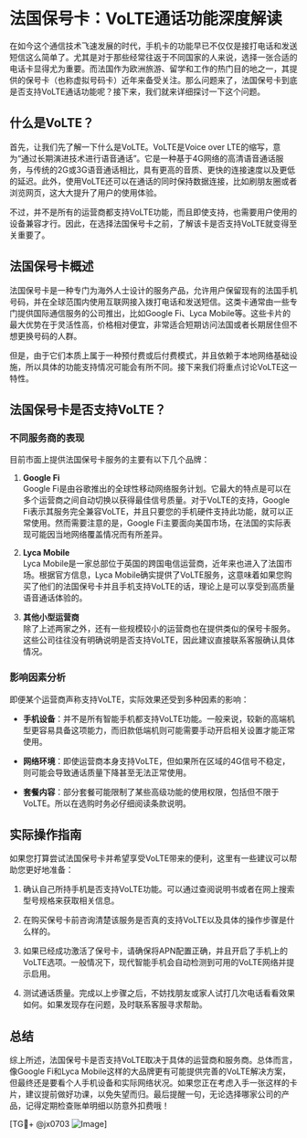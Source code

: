 # 法国保号卡：VoLTE通话功能深度解读

在如今这个通信技术飞速发展的时代，手机卡的功能早已不仅仅是接打电话和发送短信这么简单了。尤其是对于那些经常往返于不同国家的人来说，选择一张合适的电话卡显得尤为重要。而法国作为欧洲旅游、留学和工作的热门目的地之一，其提供的保号卡（也称虚拟号码卡）近年来备受关注。那么问题来了，法国保号卡到底是否支持VoLTE通话功能呢？接下来，我们就来详细探讨一下这个问题。

## 什么是VoLTE？

首先，让我们先了解一下什么是VoLTE。VoLTE是Voice over LTE的缩写，意为“通过长期演进技术进行语音通话”。它是一种基于4G网络的高清语音通话服务，与传统的2G或3G语音通话相比，具有更高的音质、更快的连接速度以及更低的延迟。此外，使用VoLTE还可以在通话的同时保持数据连接，比如刷朋友圈或者浏览网页，这大大提升了用户的使用体验。

不过，并不是所有的运营商都支持VoLTE功能，而且即使支持，也需要用户使用的设备兼容才行。因此，在选择法国保号卡之前，了解该卡是否支持VoLTE就变得至关重要了。

## 法国保号卡概述

法国保号卡是一种专门为海外人士设计的服务产品，允许用户保留现有的法国手机号码，并在全球范围内使用互联网接入拨打电话和发送短信。这类卡通常由一些专门提供国际通信服务的公司推出，比如Google Fi、Lyca Mobile等。这些卡片的最大优势在于灵活性高，价格相对便宜，非常适合短期访问法国或者长期居住但不想更换号码的人群。

但是，由于它们本质上属于一种预付费或后付费模式，并且依赖于本地网络基础设施，所以具体的功能支持情况可能会有所不同。接下来我们将重点讨论VoLTE这一特性。

## 法国保号卡是否支持VoLTE？

### 不同服务商的表现

目前市面上提供法国保号卡服务的主要有以下几个品牌：

1. **Google Fi**  
   Google Fi是由谷歌推出的全球性移动网络服务计划。它最大的特点是可以在多个运营商之间自动切换以获得最佳信号质量。对于VoLTE的支持，Google Fi表示其服务完全兼容VoLTE，并且只要您的手机硬件支持此功能，就可以正常使用。然而需要注意的是，Google Fi主要面向美国市场，在法国的实际表现可能因当地网络覆盖情况而有所差异。

2. **Lyca Mobile**  
   Lyca Mobile是一家总部位于英国的跨国电信运营商，近年来也进入了法国市场。根据官方信息，Lyca Mobile确实提供了VoLTE服务，这意味着如果您购买了他们的法国保号卡并且手机支持VoLTE的话，理论上是可以享受到高质量语音通话体验的。

3. **其他小型运营商**  
   除了上述两家之外，还有一些规模较小的运营商也在提供类似的保号卡服务。这些公司往往没有明确说明是否支持VoLTE，因此建议直接联系客服确认具体情况。

### 影响因素分析

即便某个运营商声称支持VoLTE，实际效果还受到多种因素的影响：

- **手机设备**：并不是所有智能手机都支持VoLTE功能。一般来说，较新的高端机型更容易具备这项能力，而旧款低端机则可能需要手动开启相关设置才能正常使用。
  
- **网络环境**：即使运营商本身支持VoLTE，但如果所在区域的4G信号不稳定，则可能会导致通话质量下降甚至无法正常使用。

- **套餐内容**：部分套餐可能限制了某些高级功能的使用权限，包括但不限于VoLTE。所以在选购时务必仔细阅读条款说明。

## 实际操作指南

如果您打算尝试法国保号卡并希望享受VoLTE带来的便利，这里有一些建议可以帮助您更好地准备：

1. 确认自己所持手机是否支持VoLTE功能。可以通过查阅说明书或者在网上搜索型号规格来获取相关信息。
   
2. 在购买保号卡前咨询清楚该服务是否真的支持VoLTE以及具体的操作步骤是什么样的。
   
3. 如果已经成功激活了保号卡，请确保将APN配置正确，并且开启了手机上的VoLTE选项。一般情况下，现代智能手机会自动检测到可用的VoLTE网络并提示启用。

4. 测试通话质量。完成以上步骤之后，不妨找朋友或家人试打几次电话看看效果如何。如果发现存在问题，及时联系客服寻求帮助。

## 总结

综上所述，法国保号卡是否支持VoLTE取决于具体的运营商和服务商。总体而言，像Google Fi和Lyca Mobile这样的大品牌更有可能提供完善的VoLTE解决方案，但最终还是要看个人手机设备和实际网络状况。如果您正在考虑入手一张这样的卡片，建议提前做好功课，以免失望而归。最后提醒一句，无论选择哪家公司的产品，记得定期检查账单明细以防意外扣费哦！

[TG💪+ @jx0703 ![Image](https://github.com/user-attachments/assets/dbca1d08-cadb-493c-b0ec-ad6f7a83f270)]